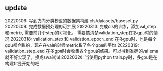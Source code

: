 ## update

20220306: 写到方向分类模型的数据集构建 cls/datasets/baseset.py
20220309: 完成数据预处理的可扩展
20220313: 完成cls的训练，添加val_step和metric, 需要前几个step的可视化， 需要搞清楚validation_step在多gpu时的情况
20220318: validation_step 和 validation_epoch_end 在多gpu时，也是每个gpu都会跑的，现在在val的时候metric取了各个gpu的平均
20220319: validation_step_end 在多gpu时会收集各个gpu的结果。可以得到准确的val
          ema就不好实现了，换成swa试试
20220320: 当使用python train.py时，多gpu是在构建fit是开始的吧